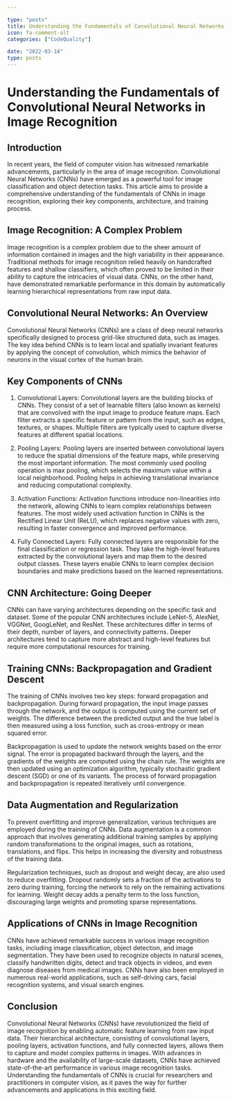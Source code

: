 ```yaml
---

type: "posts"
title: Understanding the Fundamentals of Convolutional Neural Networks in Image Recognition
icon: fa-comment-alt
categories: ["CodeQuality"]

date: "2022-03-14"
type: posts
---
```





# Understanding the Fundamentals of Convolutional Neural Networks in Image Recognition

## Introduction

In recent years, the field of computer vision has witnessed remarkable advancements, particularly in the area of image recognition. Convolutional Neural Networks (CNNs) have emerged as a powerful tool for image classification and object detection tasks. This article aims to provide a comprehensive understanding of the fundamentals of CNNs in image recognition, exploring their key components, architecture, and training process.

## Image Recognition: A Complex Problem

Image recognition is a complex problem due to the sheer amount of information contained in images and the high variability in their appearance. Traditional methods for image recognition relied heavily on handcrafted features and shallow classifiers, which often proved to be limited in their ability to capture the intricacies of visual data. CNNs, on the other hand, have demonstrated remarkable performance in this domain by automatically learning hierarchical representations from raw input data.

## Convolutional Neural Networks: An Overview

Convolutional Neural Networks (CNNs) are a class of deep neural networks specifically designed to process grid-like structured data, such as images. The key idea behind CNNs is to learn local and spatially invariant features by applying the concept of convolution, which mimics the behavior of neurons in the visual cortex of the human brain.

## Key Components of CNNs

1. Convolutional Layers: Convolutional layers are the building blocks of CNNs. They consist of a set of learnable filters (also known as kernels) that are convolved with the input image to produce feature maps. Each filter extracts a specific feature or pattern from the input, such as edges, textures, or shapes. Multiple filters are typically used to capture diverse features at different spatial locations.

2. Pooling Layers: Pooling layers are inserted between convolutional layers to reduce the spatial dimensions of the feature maps, while preserving the most important information. The most commonly used pooling operation is max pooling, which selects the maximum value within a local neighborhood. Pooling helps in achieving translational invariance and reducing computational complexity.

3. Activation Functions: Activation functions introduce non-linearities into the network, allowing CNNs to learn complex relationships between features. The most widely used activation function in CNNs is the Rectified Linear Unit (ReLU), which replaces negative values with zero, resulting in faster convergence and improved performance.

4. Fully Connected Layers: Fully connected layers are responsible for the final classification or regression task. They take the high-level features extracted by the convolutional layers and map them to the desired output classes. These layers enable CNNs to learn complex decision boundaries and make predictions based on the learned representations.

## CNN Architecture: Going Deeper

CNNs can have varying architectures depending on the specific task and dataset. Some of the popular CNN architectures include LeNet-5, AlexNet, VGGNet, GoogLeNet, and ResNet. These architectures differ in terms of their depth, number of layers, and connectivity patterns. Deeper architectures tend to capture more abstract and high-level features but require more computational resources for training.

## Training CNNs: Backpropagation and Gradient Descent

The training of CNNs involves two key steps: forward propagation and backpropagation. During forward propagation, the input image passes through the network, and the output is computed using the current set of weights. The difference between the predicted output and the true label is then measured using a loss function, such as cross-entropy or mean squared error.

Backpropagation is used to update the network weights based on the error signal. The error is propagated backward through the layers, and the gradients of the weights are computed using the chain rule. The weights are then updated using an optimization algorithm, typically stochastic gradient descent (SGD) or one of its variants. The process of forward propagation and backpropagation is repeated iteratively until convergence.

## Data Augmentation and Regularization

To prevent overfitting and improve generalization, various techniques are employed during the training of CNNs. Data augmentation is a common approach that involves generating additional training samples by applying random transformations to the original images, such as rotations, translations, and flips. This helps in increasing the diversity and robustness of the training data.

Regularization techniques, such as dropout and weight decay, are also used to reduce overfitting. Dropout randomly sets a fraction of the activations to zero during training, forcing the network to rely on the remaining activations for learning. Weight decay adds a penalty term to the loss function, discouraging large weights and promoting sparse representations.

## Applications of CNNs in Image Recognition

CNNs have achieved remarkable success in various image recognition tasks, including image classification, object detection, and image segmentation. They have been used to recognize objects in natural scenes, classify handwritten digits, detect and track objects in videos, and even diagnose diseases from medical images. CNNs have also been employed in numerous real-world applications, such as self-driving cars, facial recognition systems, and visual search engines.

## Conclusion

Convolutional Neural Networks (CNNs) have revolutionized the field of image recognition by enabling automatic feature learning from raw input data. Their hierarchical architecture, consisting of convolutional layers, pooling layers, activation functions, and fully connected layers, allows them to capture and model complex patterns in images. With advances in hardware and the availability of large-scale datasets, CNNs have achieved state-of-the-art performance in various image recognition tasks. Understanding the fundamentals of CNNs is crucial for researchers and practitioners in computer vision, as it paves the way for further advancements and applications in this exciting field.